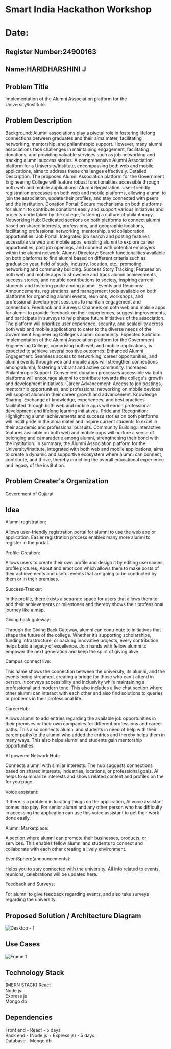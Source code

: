 # Smart India Hackathon Workshop
# Date:
## Register Number:24900163
## Name:HARIDHARSHINI J
## Problem Title
Implementation of the Alumni Association platform for the University/Institute.
## Problem Description
Background: Alumni associations play a pivotal role in fostering lifelong connections between graduates and their alma mater, facilitating networking, mentorship, and philanthropic support. However, many alumni associations face challenges in maintaining engagement, facilitating donations, and providing valuable services such as job networking and tracking alumni success stories. A comprehensive Alumni Association platform for a University/Institute, encompassing both web and mobile applications, aims to address these challenges effectively. Detailed Description: The proposed Alumni Association platform for the Government Engineering College will feature robust functionalities accessible through both web and mobile applications: Alumni Registration: User-friendly registration processes on both web and mobile platforms, allowing alumni to join the association, update their profiles, and stay connected with peers and the institution. Donation Portal: Secure mechanisms on both platforms for alumni to contribute donations easily and support various initiatives and projects undertaken by the college, fostering a culture of philanthropy. Networking Hub: Dedicated sections on both platforms to connect alumni based on shared interests, professions, and geographic locations, facilitating professional networking, mentorship, and collaboration opportunities. Job Portal: Integrated job search and posting features accessible via web and mobile apps, enabling alumni to explore career opportunities, post job openings, and connect with potential employers within the alumni network. Alumni Directory: Search functionalities available on both platforms to find alumni based on different criteria such as graduation year, field of study, industry, location, etc., promoting networking and community building. Success Story Tracking: Features on both web and mobile apps to showcase and track alumni achievements, success stories, and notable contributions to society, inspiring current students and fostering pride among alumni. Events and Reunions: Announcements, registrations, and management tools available on both platforms for organizing alumni events, reunions, workshops, and professional development sessions to maintain engagement and connection. Feedback and Surveys: Channels on both web and mobile apps for alumni to provide feedback on their experiences, suggest improvements, and participate in surveys to help shape future initiatives of the association. The platform will prioritize user experience, security, and scalability across both web and mobile applications to cater to the diverse needs of the Government Engineering College's alumni community. Expected Solution: Implementation of the Alumni Association platform for the Government Engineering College, comprising both web and mobile applications, is expected to achieve several positive outcomes: Enhanced Alumni Engagement: Seamless access to networking, career opportunities, and alumni events through web and mobile apps will strengthen connections among alumni, fostering a vibrant and active community. Increased Philanthropic Support: Convenient donation processes accessible via both platforms will encourage alumni to contribute towards the college's growth and development initiatives. Career Advancement: Access to job postings, mentorship opportunities, and professional networking on mobile devices will support alumni in their career growth and advancement. Knowledge Sharing: Exchange of knowledge, experiences, and best practices facilitated through both web and mobile apps will enrich professional development and lifelong learning initiatives. Pride and Recognition: Highlighting alumni achievements and success stories on both platforms will instill pride in the alma mater and inspire current students to excel in their academic and professional pursuits. Community Building: Interactive features available on both web and mobile apps will nurture a sense of belonging and camaraderie among alumni, strengthening their bond with the institution. In summary, the Alumni Association platform for the University/Institute, integrated with both web and mobile applications, aims to create a dynamic and supportive ecosystem where alumni can connect, contribute, and thrive, thereby enriching the overall educational experience and legacy of the institution.
## Problem Creater's Organization
Government of Gujarat

## Idea
Alumni registration:

Allows user-friendly registration portal for alumni to use the web app or application. Easier registration process enables many more alumni to register in the portal.

Profile-Creation:

Allows users to create their own profile and design it by editing usernames, profile pictures, About and emoticon
which allows them to make posts of their achievements and useful events that are going to be conducted by them or in their premises. 

Success-Tracker:

In the profile, there exists a separate space for users that allows them to add their achievements or milestones and thereby shows their professional journey like a map. 

Giving back gateway:

Through the Giving Back Gateway, alumni can contribute to initiatives that shape the future of the college. Whether it’s supporting scholarships, funding infrastructure, or backing innovative projects, every contribution helps build a legacy of excellence. Join hands with fellow alumni to empower the next generation and keep the spirit of giving alive.

Campus connect live:

This name shows the connection between the university, its alumni, and the events being streamed, creating a bridge for those who can't attend in person. It conveys accessibility and inclusivity while maintaining a professional and modern tone. This also includes a live chat section where other alumni can interact with each other and also find solutions to queries or problems in their professional life. 

CareerHub:

Allows alumni to add entries regarding the available job opportunities in their premises or their own companies for different professions and career paths.
This also connects alumni and students in need of help with their career paths to the alumni who added the entries and thereby helps them in many ways. This also helps alumni and students gain mentorship opportunities.

AI powered Network Hub:

Connects alumni with similar interests. The hub suggests connections based on shared interests, industries, locations, or professional goals. AI helps to summarize interests and shows related content and profiles on the for you page.  

Voice assistant:

If there is a problem in locating things on the application, AI voice assistant comes into play. For senior alumni and any other person who has difficulty in accessing the application can use this voice assistant to get their work done easily. 

Alumni Marketplace:

A section where alumni can promote their businesses, products, or services. This enables fellow alumni and students to connect and collaborate with each other creating a lively environment.

EventSphere(announcements):

Helps you to stay connected with the university. All info related to events, reunions, celebrations will be updated here.

Feedback and Surveys:

For alumni to give feedback regarding events, and also take surveys regarding the university.



## Proposed Solution / Architecture Diagram
![Desktop - 1](https://github.com/user-attachments/assets/23bf9408-85cc-4ca7-9f95-fe5d8c5604d9)



## Use Cases
![Frame 1](https://github.com/user-attachments/assets/b1e57d31-132e-4b2e-8724-30122a4e7191)



## Technology Stack
(MERN STACK)
React<br> 
Node js <br>
Express js <br>
Mongo db

## Dependencies
Front end - React - 5 days<br>
Back end - (Node js + Express js) - 5 days<br>
Database - Mongo db
